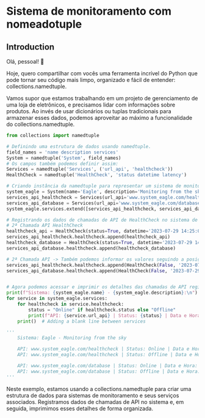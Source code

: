 # Sistema de monitoramento com nomeadotuple

## Introduction

Olá, pessoal! 👋

Hoje, quero compartilhar com vocês uma ferramenta incrível do Python que pode tornar seu código mais limpo, organizado e fácil de entender: collections.namedtuple.

Vamos supor que estamos trabalhando em um projeto de gerenciamento de uma loja de eletrônicos, e precisamos lidar com informações sobre produtos. Ao invés de usar dicionários ou tuplas tradicionais para armazenar esses dados, podemos aproveitar ao máximo a funcionalidade do collections.namedtuple.

```python
from collections import namedtuple

# Definindo uma estrutura de dados usando namedtuple.
field_names = 'name description services'
System = namedtuple('System', field_names)
# Os campos também podemos definir assim:
Services = namedtuple('Services', ('url_api', 'healthcheck'))
HealthCheck = namedtuple('HealthCheck', 'status datetime latency')

# Criando instância da namedtuple para representar um sistema de monitoramento
system_eagle = System(name='Eagle', description='Monitoring from the sky', services=[])
services_api_healthcheck = Services(url_api='www.system_eagle.com/healthcheck', healthcheck=[])
services_api_database = Services(url_api='www.system_eagle.com/database', healthcheck=[])
system_eagle.services.extend([services_api_healthcheck, services_api_database])

# Registrando os dados de chamadas de API de HealthCheck no sistema de monitoramento.
# 2ª Chamada API HealthCheck
healthcheck_api = HealthCheck(status=True, datetime='2023-07-29 14:25:01.065', latency=292)
services_api_healthcheck.healthcheck.append(healthcheck_api)
healthcheck_database = HealthCheck(status=True, datetime='2023-07-29 14:26:01.065', latency=632)
services_api_database.healthcheck.append(healthcheck_database)

# 2ª Chamada API -> Também podemos informar os valores seguindo a posição
services_api_healthcheck.healthcheck.append(HealthCheck(False, '2023-07-29 14:30:02.052', 125))
services_api_database.healthcheck.append(HealthCheck(False, '2023-07-29 14:35:01.027', 195))


# Agora podemos acessar e imprimir os detalhes das chamadas de API registradas
print(f"Sistema: {system_eagle.name} - {system_eagle.description}:\n")
for service in system_eagle.services:
    for healthcheck in service.healthcheck:
        status = "Online" if healthcheck.status else "Offline"
        print(f"API: {service.url_api} | Status: {status} | Data e Hora: {healthcheck.datetime} | Latência: {healthcheck.latency} ms")
    print()  # Adding a blank line between services

'''
    Sistema: Eagle - Monitoring from the sky

    API: www.system_eagle.com/healthcheck | Status: Online | Data e Hora: 2023-07-29 14:25:01.065 | Latência: 292 ms
    API: www.system_eagle.com/healthcheck | Status: Offline | Data e Hora: 2023-07-29 14:30:02.052 | Latência: 125 ms

    API: www.system_eagle.com/database | Status: Online | Data e Hora: 2023-07-29 14:26:01.065 | Latência: 632 ms
    API: www.system_eagle.com/database | Status: Offline | Data e Hora: 2023-07-29 14:35:01.027 | Latência: 195 ms
'''
```
Neste exemplo, estamos usando a collections.namedtuple para criar uma estrutura de dados para sistemas de monitoramento e seus serviços associados. Registramos dados de chamadas de API no sistema e, em seguida, imprimimos esses detalhes de forma organizada.
